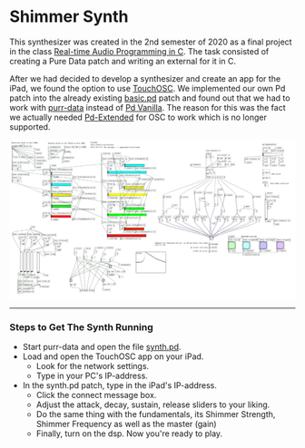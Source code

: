# Shimmer Synth

This synthesizer was created in the 2nd semester of 2020 as a final project in the class [Real-time Audio Programming in C](https://github.com/audio-communication-group/real-time-audio-programming-in-C_SoSe2020.git). The task consisted of creating a Pure Data patch and writing an external for it in C. 

After we had decided to develop a synthesizer and create an app for the iPad, we found the option to use [TouchOSC](https://hexler.net/docs/touchosc-getting-started). 
We implemented our own Pd patch into the already existing [basic.pd](https://hexler.net/pub/touchosc/basic.pd) patch and found out that we had to work with [purr-data](https://agraef.github.io/purr-data/) instead of [Pd Vanilla](http://puredata.info/downloads/pure-data). The reason for this was the fact we actually needed [Pd-Extended](http://puredata.info/downloads/pd-extended) for OSC to work which is no longer supported.

![Entire Pd Patch](https://github.com/thomaschhh/RTAP-Synthesizer/blob/master/Images/pd_patch.png?raw=true)

***

### Steps to Get The Synth Running

- Start purr-data and open the file [synth.pd](https://github.com/thomaschhh/RTAP-Synthesizer/blob/master/PureData/Synth.pd).
- Load and open the TouchOSC app on your iPad.
    - Look for the network settings.
    - Type in your PC's IP-address.
- In the synth.pd patch, type in the iPad's IP-address.
    - Click the connect message box.
    - Adjust the attack, decay, sustain, release sliders to your liking.
    - Do the same thing with the fundamentals, its Shimmer Strength, Shimmer Frequency as well as the master (gain)
    - Finally, turn on the dsp. Now you're ready to play. 
